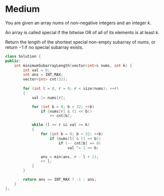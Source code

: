# Medium

You are given an array $nums$ of non-negative integers and an integer $k$.

An array is called special if the bitwise OR of all of its elements is at least $k$.

Return the length of the shortest special non-empty subarray of $nums$, or return $-1$ if no special subarray exists.

```cpp
class Solution {
public:
    int minimumSubarrayLength(vector<int>& nums, int k) {
        int val = 0;
        int ans = INT_MAX;
        vector<int> cnt(32);
        
        for (int l = 0, r = 0; r < size(nums); ++r)
        {
            val |= nums[r];

            for (int b = 0; b < 32; ++b)
                if (nums[r] & (1 << b))
                    ++ cnt[b];

            while (l <= r && val >= k)
            {
                for (int b = 0; b < 32; ++b)
                    if (nums[l] & (1 << b))
                        if (-- cnt[b] == 0)
                            val ^= 1 << b;

                ans = min(ans, r - l + 1);
                ++ l;
            }
        }

        return ans == INT_MAX ? -1 : ans;
    }
};
```
